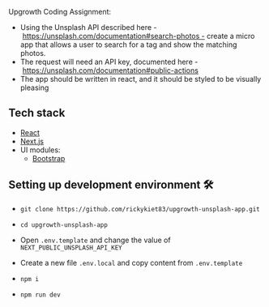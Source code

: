 Upgrowth Coding Assignment:

- Using the Unsplash API described here - https://unsplash.com/documentation#search-photos - create a micro app that allows a user to search for a tag and show the matching photos.
- The request will need an API key, documented here - https://unsplash.com/documentation#public-actions
- The app should be written in react, and it should be styled to be visually pleasing

## Tech stack

- [React][react]
- [Next.js][nextjs]
- UI modules:
  - [Bootstrap][bootstrap]

[react]: https://reactjs.org/
[nextjs]: https://nextjs.org/
[bootstrap]: https://getbootstrap.com/

## Setting up development environment 🛠

- `git clone https://github.com/rickykiet83/upgrowth-unsplash-app.git`
- `cd upgrowth-unsplash-app`

- Open `.env.template` and change the value of `NEXT_PUBLIC_UNSPLASH_API_KEY`
- Create a new file `.env.local` and copy content from `.env.template`
- `npm i`
- `npm run dev`
